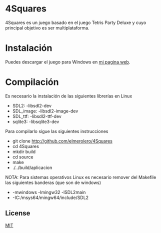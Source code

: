 
# 4Squares
4Squares es un juego basado en el juego Tetris Party Deluxe y cuyo principal objetivo es ser multiplataforma.

# Instalación
Puedes descargar el juego para Windows en [mi pagina web](https://micuarto.000webhostapp.com).

# Compilación
Es necesario la instalación de las siguientes librerías en Linux
 - SDL2: -libsdl2-dev
 - SDL_image: -libsdl2-image-dev
 - SDL_ttf: -libsdl2-ttf-dev
 - sqlite3: -libsqlite3-dev

Para compilarlo sigue las siguientes instrucciones
- git clone http://github.com/elmerolero/4Squares
- cd 4Squares
- mkdir build
- cd source
- make
- ./../build/aplicacion

NOTA: Para sistemas operativos Linux es necesario remover del Makefile las siguientes banderas (que son de windows)
 - -mwindows -lmingw32 -lSDL2main
 - -IC:/msys64/mingw64/include/SDL2

## License
[MIT](https://choosealicense.com/licenses/mit/)